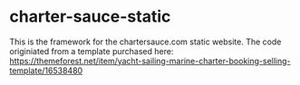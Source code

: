 # charter-sauce-static
This is the framework for the chartersauce.com static website.
The code originiated from a template purchased here:
https://themeforest.net/item/yacht-sailing-marine-charter-booking-selling-template/16538480
